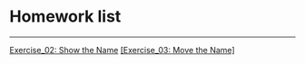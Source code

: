 # Homework list



---

[Exercise_02: Show the Name][1]
[\[Exercise_03: Move the Name\]][2]


  [1]: https://www.zybuluo.com/Ylllllax/note/880841
  [2]: https://www.zybuluo.com/Ylllllax/note/893718
